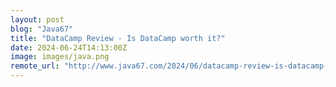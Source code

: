 ```yaml
---
layout: post
blog: "Java67"
title: "DataCamp Review - Is DataCamp worth it?"
date: 2024-06-24T14:13:00Z
image: images/java.png
remote_url: "http://www.java67.com/2024/06/datacamp-review-is-datacamp-worth-it.html"
---
```

